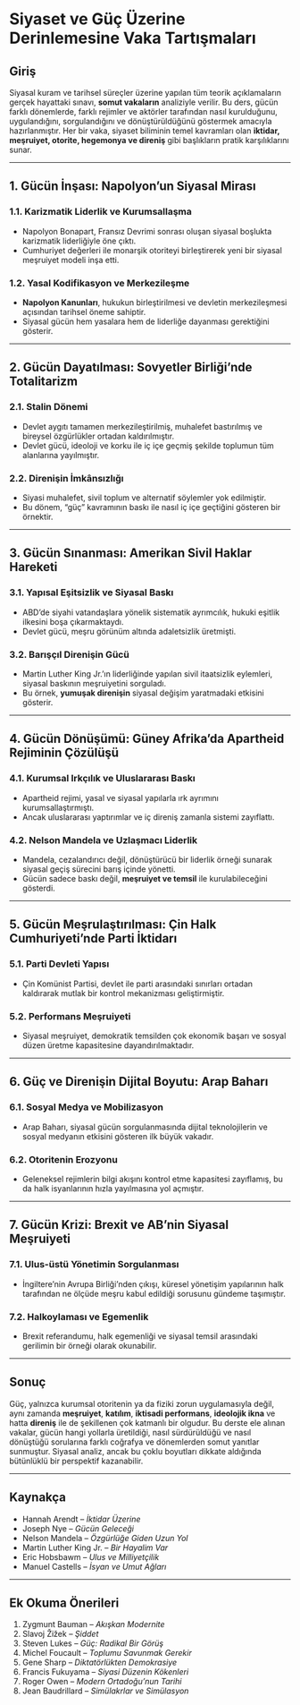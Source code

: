 # Siyaset ve Güç Üzerine Derinlemesine Vaka Tartışmaları

## Giriş

Siyasal kuram ve tarihsel süreçler üzerine yapılan tüm teorik açıklamaların gerçek hayattaki sınavı, **somut vakaların** analiziyle verilir. Bu ders, gücün farklı dönemlerde, farklı rejimler ve aktörler tarafından nasıl kurulduğunu, uygulandığını, sorgulandığını ve dönüştürüldüğünü göstermek amacıyla hazırlanmıştır. Her bir vaka, siyaset biliminin temel kavramları olan **iktidar, meşruiyet, otorite, hegemonya ve direniş** gibi başlıkların pratik karşılıklarını sunar.

---

## 1. Gücün İnşası: Napolyon’un Siyasal Mirası

### 1.1. Karizmatik Liderlik ve Kurumsallaşma

- Napolyon Bonapart, Fransız Devrimi sonrası oluşan siyasal boşlukta karizmatik liderliğiyle öne çıktı.
- Cumhuriyet değerleri ile monarşik otoriteyi birleştirerek yeni bir siyasal meşruiyet modeli inşa etti.

### 1.2. Yasal Kodifikasyon ve Merkezileşme

- **Napolyon Kanunları**, hukukun birleştirilmesi ve devletin merkezileşmesi açısından tarihsel öneme sahiptir.
- Siyasal gücün hem yasalara hem de liderliğe dayanması gerektiğini gösterir.

---

## 2. Gücün Dayatılması: Sovyetler Birliği’nde Totalitarizm

### 2.1. Stalin Dönemi

- Devlet aygıtı tamamen merkezileştirilmiş, muhalefet bastırılmış ve bireysel özgürlükler ortadan kaldırılmıştır.
- Devlet gücü, ideoloji ve korku ile iç içe geçmiş şekilde toplumun tüm alanlarına yayılmıştır.

### 2.2. Direnişin İmkânsızlığı

- Siyasi muhalefet, sivil toplum ve alternatif söylemler yok edilmiştir.
- Bu dönem, “güç” kavramının baskı ile nasıl iç içe geçtiğini gösteren bir örnektir.

---

## 3. Gücün Sınanması: Amerikan Sivil Haklar Hareketi

### 3.1. Yapısal Eşitsizlik ve Siyasal Baskı

- ABD’de siyahi vatandaşlara yönelik sistematik ayrımcılık, hukuki eşitlik ilkesini boşa çıkarmaktaydı.
- Devlet gücü, meşru görünüm altında adaletsizlik üretmişti.

### 3.2. Barışçıl Direnişin Gücü

- Martin Luther King Jr.’ın liderliğinde yapılan sivil itaatsizlik eylemleri, siyasal baskının meşruiyetini sorguladı.
- Bu örnek, **yumuşak direnişin** siyasal değişim yaratmadaki etkisini gösterir.

---

## 4. Gücün Dönüşümü: Güney Afrika’da Apartheid Rejiminin Çözülüşü

### 4.1. Kurumsal Irkçılık ve Uluslararası Baskı

- Apartheid rejimi, yasal ve siyasal yapılarla ırk ayrımını kurumsallaştırmıştı.
- Ancak uluslararası yaptırımlar ve iç direniş zamanla sistemi zayıflattı.

### 4.2. Nelson Mandela ve Uzlaşmacı Liderlik

- Mandela, cezalandırıcı değil, dönüştürücü bir liderlik örneği sunarak siyasal geçiş sürecini barış içinde yönetti.
- Gücün sadece baskı değil, **meşruiyet ve temsil** ile kurulabileceğini gösterdi.

---

## 5. Gücün Meşrulaştırılması: Çin Halk Cumhuriyeti’nde Parti İktidarı

### 5.1. Parti Devleti Yapısı

- Çin Komünist Partisi, devlet ile parti arasındaki sınırları ortadan kaldırarak mutlak bir kontrol mekanizması geliştirmiştir.

### 5.2. Performans Meşruiyeti

- Siyasal meşruiyet, demokratik temsilden çok ekonomik başarı ve sosyal düzen üretme kapasitesine dayandırılmaktadır.

---

## 6. Güç ve Direnişin Dijital Boyutu: Arap Baharı

### 6.1. Sosyal Medya ve Mobilizasyon

- Arap Baharı, siyasal gücün sorgulanmasında dijital teknolojilerin ve sosyal medyanın etkisini gösteren ilk büyük vakadır.

### 6.2. Otoritenin Erozyonu

- Geleneksel rejimlerin bilgi akışını kontrol etme kapasitesi zayıflamış, bu da halk isyanlarının hızla yayılmasına yol açmıştır.

---

## 7. Gücün Krizi: Brexit ve AB’nin Siyasal Meşruiyeti

### 7.1. Ulus-üstü Yönetimin Sorgulanması

- İngiltere’nin Avrupa Birliği’nden çıkışı, küresel yönetişim yapılarının halk tarafından ne ölçüde meşru kabul edildiği sorusunu gündeme taşımıştır.

### 7.2. Halkoylaması ve Egemenlik

- Brexit referandumu, halk egemenliği ve siyasal temsil arasındaki gerilimin bir örneği olarak okunabilir.

---

## Sonuç

Güç, yalnızca kurumsal otoritenin ya da fiziki zorun uygulamasıyla değil, aynı zamanda **meşruiyet**, **katılım**, **iktisadi performans**, **ideolojik ikna** ve hatta **direniş** ile de şekillenen çok katmanlı bir olgudur. Bu derste ele alınan vakalar, gücün hangi yollarla üretildiği, nasıl sürdürüldüğü ve nasıl dönüştüğü sorularına farklı coğrafya ve dönemlerden somut yanıtlar sunmuştur. Siyasal analiz, ancak bu çoklu boyutları dikkate aldığında bütünlüklü bir perspektif kazanabilir.

---

## Kaynakça

- Hannah Arendt – _İktidar Üzerine_
- Joseph Nye – _Gücün Geleceği_
- Nelson Mandela – _Özgürlüğe Giden Uzun Yol_
- Martin Luther King Jr. – _Bir Hayalim Var_
- Eric Hobsbawm – _Ulus ve Milliyetçilik_
- Manuel Castells – _İsyan ve Umut Ağları_

---

## Ek Okuma Önerileri

1. Zygmunt Bauman – _Akışkan Modernite_
2. Slavoj Žižek – _Şiddet_
3. Steven Lukes – _Güç: Radikal Bir Görüş_
4. Michel Foucault – _Toplumu Savunmak Gerekir_
5. Gene Sharp – _Diktatörlükten Demokrasiye_
6. Francis Fukuyama – _Siyasi Düzenin Kökenleri_
7. Roger Owen – _Modern Ortadoğu’nun Tarihi_
8. Jean Baudrillard – _Simülakrlar ve Simülasyon_
